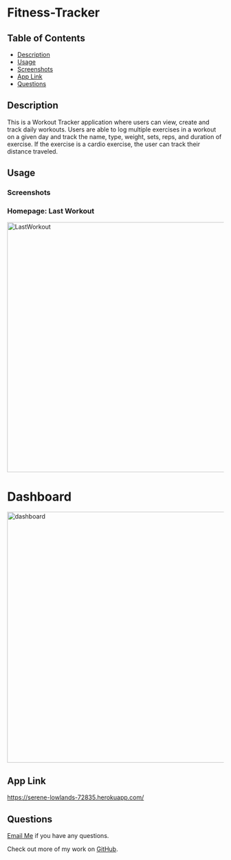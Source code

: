 # Fitness-Tracker 

## Table of Contents

- [Description](#description)
- [Usage](#usage)
- [Screenshots](#screenshots)
- [App Link](#app-link)
- [Questions](#questions)

## Description
This is a Workout Tracker application where users can view, create and track daily workouts. Users are able to log multiple exercises in a workout on a given day and track the name, type, weight, sets, reps, and duration of exercise. If the exercise is a cardio exercise, the user can track their distance traveled.

## Usage 
### Screenshots

### Homepage: Last Workout
<img width="581" alt="LastWorkout" src="https://user-images.githubusercontent.com/89039793/142091773-62280acd-0c83-436f-90b3-b8dcee563e14.PNG">


# Dashboard

<img width="583" alt="dashboard" src="https://user-images.githubusercontent.com/89039793/142091793-1d99ba58-4a35-4c50-b34a-f78c55788274.PNG">


## App Link

https://serene-lowlands-72835.herokuapp.com/

## Questions

[Email Me](Chloe.a.harris17@gmail.com) if you have any questions.

Check out more of my work on [GitHub](https://github.com/chloeharris1).
